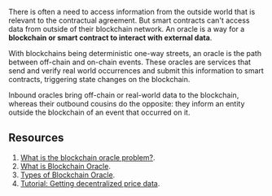 There is often a need to access information from the outside world that is relevant to the contractual agreement. But smart contracts can't access data from outside of their blockchain network. An oracle is a way for a **blockchain or smart contract to interact with external data**.

With blockchains being deterministic one-way streets, an oracle is the path between off-chain and on-chain events. These oracles are services that send and verify real world occurrences and submit this information to smart contracts, triggering state changes on the blockchain.

Inbound oracles bring off-chain or real-world data to the blockchain, whereas their outbound cousins do the opposite: they inform an entity outside the blockchain of an event that occurred on it.

## Resources

1. [What is the blockchain oracle problem?](https://blog.chain.link/what-is-the-blockchain-oracle-problem/).
1. [What is Blockchain Oracle](https://cryptobriefing.com/what-is-blockchain-oracle/).
2. [Types of Blockchain Oracle](http://blockchainhub.net/blockchain-oracles/).
3. [Tutorial: Getting decentralized price data](https://docs.chain.link/docs/get-the-latest-price).
